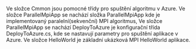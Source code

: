 Ve složce Cmmon jsou pomocné třídy pro spuštění algoritmu v Azure.
Ve složce ParallelMpiApp se nachází složka ParallelMpiApp kde je implementovaný paralelní(sekvenční) MPI algoritmus, 
Ve složce ParallelMpiApp se nachází DeployToAzure je konfigurační třída DeployToAzure.cs, kde se nastavují parametry pro spuštění aplikace v Azure.
Ve složce HelloWorld je základní ukázková MPI HelloWorld aplikace.
